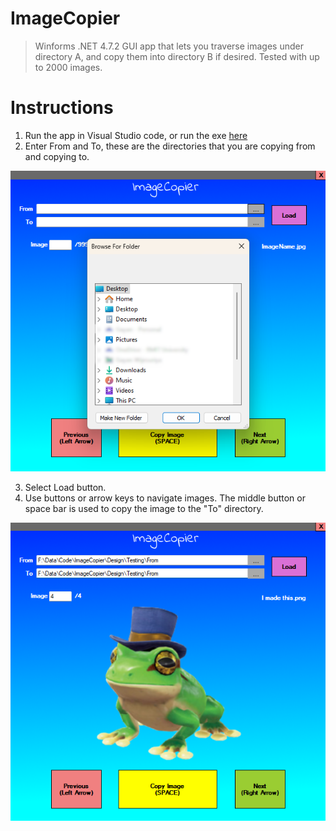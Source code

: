 # ImageCopier

> Winforms .NET 4.7.2 GUI app that lets you traverse images under directory A, and copy them into directory B if desired. Tested with up to 2000 images.

# Instructions
1. Run the app in Visual Studio code, or run the exe [here](./bin/Debug)
2. Enter From and To, these are the directories that you are copying from and copying to.
 
![Entering directories](./images/Step1.png)

3. Select Load button.
4. Use buttons or arrow keys to navigate images. The middle button or space bar is used to copy the image to the "To" directory.
 
![LoadedImages](./images/Step2.png)

